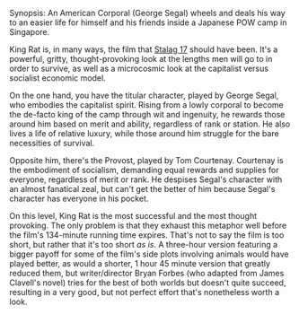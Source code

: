 Synopsis: An American Corporal (George Segal) wheels and deals his way to an easier life for himself and his friends inside a Japanese POW camp in Singapore.

King Rat is, in many ways, the film that <a href="/browse/reviews/stalag-17-1953/">Stalag 17</a> should have been. It's a powerful, gritty, thought-provoking look at the lengths men will go to in order to survive, as well as a microcosmic look at the capitalist versus socialist economic model.

On the one hand, you have the titular character, played by George Segal, who embodies the capitalist spirit. Rising from a lowly corporal to become the de-facto king of the camp through wit and ingenuity, he rewards those around him based on merit and ability, regardless of rank or station. He also lives a life of relative luxury, while those around him struggle for the bare necessities of survival.

Opposite him, there's the Provost, played by Tom Courtenay. Courtenay is the embodiment of socialism, demanding equal rewards and supplies for everyone, regardless of merit or rank. He despises Segal's character with an almost fanatical zeal, but can't get the better of him because Segal's character has everyone in his pocket.

On this level, King Rat is the most successful and the most thought provoking. The only problem is that they exhaust this metaphor well before the film's 134-minute running time expires. That's not to say the film is too short, but rather that it's too short <em>as is</em>. A three-hour version featuring a bigger payoff for some of the film's side plots involving animals would have played better, as would a shorter, 1 hour 45 minute version that greatly reduced them, but writer/director Bryan Forbes (who adapted from James Clavell's novel) tries for the best of both worlds but doesn't quite succeed, resulting in a very good, but not perfect effort that's nonetheless worth a look.
 
